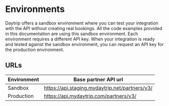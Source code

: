 # Environments

Daytrip offers a sandbox environment where you can test your integration with the API without creating real bookings. All the code examples provided in this documentation are using this sandbox environment. Each environment requires a different API key. When your integration is ready and tested against the sandbox environment, you can request an API key for the production environment.

## URLs

Environment | Base partner API url
----------- | --------------------
Sandbox     | https://api.staging.mydaytrip.net/partners/v3/
Production  | https://api.mydaytrip.com/partners/v3/
